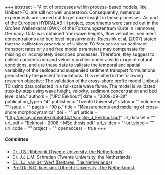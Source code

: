 +++
abstract = "A lot of processes within process-based models, like Unibest-TC, are still not well understood. Consequently, numerous experiments are carried out to get more insight in these processes. As part of the European HYDRALAB-III project, experiments were carried out in the Großen Wellenkanal (GWK) of the Forschungszentrum Küste in Hannover, Germany. Data was obtained from wave heights, flow velocities, sediment concentrations and bed level measurements. Ruessink et al. (2007) stated that the calibration procedure of Unibest-TC focuses on net sediment transport rates only and free model parameters may compensate for missing or incompletely described processes. Therefore, they suggest to collect concentration and velocity profiles under a wide range of natural conditions, and use these data to validate the temporal and spatial variability of the bedload and suspended sediment transport formulations predicted by the present formulations. This resulted in the following research objective: The validation of the cross-shore profile model Unibest-TC using data collected in a full-scale wave flume. The model is validated step-by-step using wave height, velocity, sediment concentration and bed level data."
authors = ["JPC Eekhout"]
date = "2008-09-30"
publication_type = "4"
publisher = "Twente University"
status = ""
volume = ""
issue = ""
pages = "90 p."
title = "Measurements and modeling of cross-shore morphodynamics"
doi = ""
url_article = "http://essay.utwente.nl/58404/1/scriptie_J_Eekhout.pdf"
url_dataset = ""
url_pdf = "Eekhout - 2008 - MSc thesis.pdf"
url_slides = ""
url_video = ""
url_code = ""
project = ""
openaccess = true
+++

##### Committee
* [Dr. J.S. Ribberink (Twente University, the Netherlands)](https://www.utwente.nl/en/et/wem/ribberink/)
* Dr. J.J.L.M. Schretlen (Twente University, the Netherlands)
* [Dr. J.J. van der Werf (Deltares, The Netherlands)](https://www.deltares.nl/en/contactperson/jebbe-van-der-werf-2/)
* [Prof.Dr. B.G. Ruessink (Utrecht University, The Netherlands)](https://www.uu.nl/staff/BGRuessink/0)